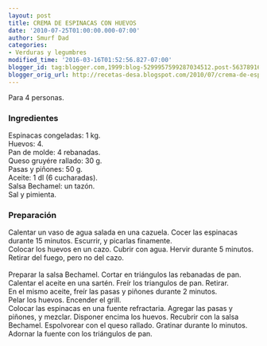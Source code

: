 ```yaml
---
layout: post
title: CREMA DE ESPINACAS CON HUEVOS
date: '2010-07-25T01:00:00.000-07:00'
author: Smurf Dad
categories:
- Verduras y legumbres
modified_time: '2016-03-16T01:52:56.827-07:00'
blogger_id: tag:blogger.com,1999:blog-5299957599287034512.post-563789165590691730
blogger_orig_url: http://recetas-desa.blogspot.com/2010/07/crema-de-espinacas-con-huevos.html
---
```


Para 4 personas.<br><h3>Ingredientes</h3><p>Espinacas congeladas: 1 kg.<br/>Huevos: 4.<br/>Pan de molde: 4 rebanadas.<br/>Queso gruy&eacute;re rallado: 30 g.<br/>Pasas y pi&ntilde;ones: 50 g.<br/>Aceite: 1 dl (6 cucharadas).<br/>Salsa Bechamel: un taz&oacute;n.<br/>Sal y pimienta.</p><h3>Preparaci&oacute;n</h3><p>Calentar un vaso de agua salada en una cazuela. Cocer las espinacas durante 15 minutos. Escurrir, y picarlas finamente.<br/>Colocar los huevos en un cazo. Cubrir con agua. Hervir durante 5 minutos. Retirar del fuego, pero no del cazo.<br/><br/>Preparar la salsa Bechamel. Cortar en tri&aacute;ngulos las rebanadas de pan.<br/>Calentar el aceite en una sart&eacute;n. Fre&iacute;r los triangulos de pan. Retirar.<br/>En el mismo aceite, fre&iacute;r las pasas y pi&ntilde;ones durante 2 minutos.<br/>Pelar los huevos. Encender el grill.<br/>Colocar las espinacas en una fuente refractaria. Agregar las pasas y pi&ntilde;ones, y mezclar. Disponer encima los huevos. Recubrir con la salsa Bechamel. Espolvorear con el queso rallado. Gratinar durante lo minutos.<br/>Adornar la fuente con los tri&aacute;ngulos de pan.</p>